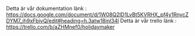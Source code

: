 Detta är vår dokumentation länk : https://docs.google.com/document/d/1W08Q2ID1LvBt5KVRHX_pf4y1RnycZDYM7_ih9xFbivQ/edit#heading=h.3atw18inl34l
Detta är vår trello länk : https://trello.com/b/aZHMnef0/holidaymaker

